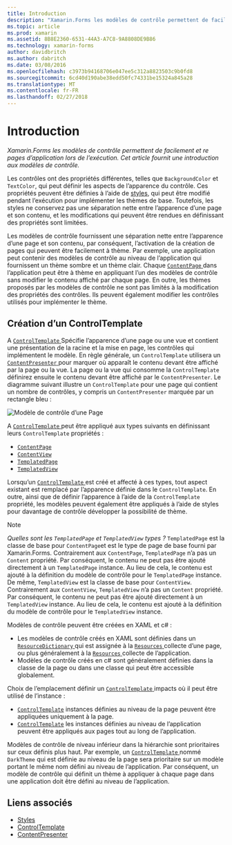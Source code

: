 ```yaml
---
title: Introduction
description: "Xamarin.Forms les modèles de contrôle permettent de facilement et re pages d’application lors de l’exécution. Cet article fournit une introduction aux modèles de contrôle."
ms.topic: article
ms.prod: xamarin
ms.assetid: 8B8E2360-6531-44A3-A7C8-9A8808DE9B86
ms.technology: xamarin-forms
author: davidbritch
ms.author: dabritch
ms.date: 03/08/2016
ms.openlocfilehash: c3973b94168706e047ee5c312a8823503c9b0fd8
ms.sourcegitcommit: 6cd40d190abe38edd50fc74331be15324a845a28
ms.translationtype: MT
ms.contentlocale: fr-FR
ms.lasthandoff: 02/27/2018
---
```

# <a name="introduction"></a>Introduction

_Xamarin.Forms les modèles de contrôle permettent de facilement et re pages d’application lors de l’exécution. Cet article fournit une introduction aux modèles de contrôle._

Les contrôles ont des propriétés différentes, telles que `BackgroundColor` et `TextColor`, qui peut définir les aspects de l’apparence du contrôle. Ces propriétés peuvent être définies à l’aide de [styles](~/xamarin-forms/user-interface/styles/index.md), qui peut être modifié pendant l’exécution pour implémenter les thèmes de base. Toutefois, les styles ne conservez pas une séparation nette entre l’apparence d’une page et son contenu, et les modifications qui peuvent être rendues en définissant des propriétés sont limitées.

Les modèles de contrôle fournissent une séparation nette entre l’apparence d’une page et son contenu, par conséquent, l’activation de la création de pages qui peuvent être facilement à thème. Par exemple, une application peut contenir des modèles de contrôle au niveau de l’application qui fournissent un thème sombre et un thème clair. Chaque [ `ContentPage` ](https://developer.xamarin.com/api/type/Xamarin.Forms.ContentPage/) dans l’application peut être à thème en appliquant l’un des modèles de contrôle sans modifier le contenu affiché par chaque page. En outre, les thèmes proposés par les modèles de contrôle ne sont pas limités à la modification des propriétés des contrôles. Ils peuvent également modifier les contrôles utilisés pour implémenter le thème.

## <a name="creating-a-controltemplate"></a>Création d’un ControlTemplate

A [ `ControlTemplate` ](https://developer.xamarin.com/api/type/Xamarin.Forms.ControlTemplate/) Spécifie l’apparence d’une page ou une vue et contient une présentation de la racine et la mise en page, les contrôles qui implémentent le modèle. En règle générale, un `ControlTemplate` utilisera un [ `ContentPresenter` ](https://developer.xamarin.com/api/type/Xamarin.Forms.ContentPresenter/) pour marquer où apparaît le contenu devant être affiché par la page ou la vue. La page ou la vue qui consomme la `ControlTemplate` définirez ensuite le contenu devant être affiché par le `ContentPresenter`. Le diagramme suivant illustre un `ControlTemplate` pour une page qui contient un nombre de contrôles, y compris un `ContentPresenter` marquée par un rectangle bleu :

![](introduction-images/control-template.png "Modèle de contrôle d’une Page")

A [ `ControlTemplate` ](https://developer.xamarin.com/api/type/Xamarin.Forms.ControlTemplate/) peut être appliqué aux types suivants en définissant leurs `ControlTemplate` propriétés :

- [`ContentPage`](https://developer.xamarin.com/api/type/Xamarin.Forms.ContentPage/)
- [`ContentView`](https://developer.xamarin.com/api/type/Xamarin.Forms.ContentView/)
- [`TemplatedPage`](https://developer.xamarin.com/api/type/Xamarin.Forms.TemplatedPage/)
- [`TemplatedView`](https://developer.xamarin.com/api/type/Xamarin.Forms.TemplatedView/)

Lorsqu’un [ `ControlTemplate` ](https://developer.xamarin.com/api/type/Xamarin.Forms.ControlTemplate/) est créé et affecté à ces types, tout aspect existant est remplacé par l’apparence définie dans le `ControlTemplate`. En outre, ainsi que de définir l’apparence à l’aide de la `ControlTemplate` propriété, les modèles peuvent également être appliqués à l’aide de styles pour davantage de contrôle développer la possibilité de thème.

> [!NOTE]
>  *Quelles sont les `TemplatedPage` et `TemplatedView` types ?* `TemplatedPage` est la classe de base pour `ContentPage`et est le type de page de base fourni par Xamarin.Forms. Contrairement aux `ContentPage`, `TemplatedPage` n’a pas un `Content` propriété. Par conséquent, le contenu ne peut pas être ajouté directement à un `TemplatedPage` instance. Au lieu de cela, le contenu est ajouté à la définition du modèle de contrôle pour le `TemplatedPage` instance. De même, `TemplatedView` est la classe de base pour `ContentView`. Contrairement aux `ContentView`, `TemplatedView` n’a pas un `Content` propriété. Par conséquent, le contenu ne peut pas être ajouté directement à un `TemplatedView` instance. Au lieu de cela, le contenu est ajouté à la définition du modèle de contrôle pour le `TemplatedView` instance.

Modèles de contrôle peuvent être créées en XAML et c# :

- Les modèles de contrôle créés en XAML sont définies dans un [ `ResourceDictionary` ](https://developer.xamarin.com/api/type/Xamarin.Forms.ResourceDictionary/) qui est assignée à la [ `Resources` ](https://developer.xamarin.com/api/property/Xamarin.Forms.VisualElement.Resources/) collecte d’une page, ou plus généralement à la [ `Resources` ](https://developer.xamarin.com/api/property/Xamarin.Forms.Application.Resources/) collecte de l’application.
- Modèles de contrôle créés en c# sont généralement définies dans la classe de la page ou dans une classe qui peut être accessible globalement.

Choix de l’emplacement définir un [ `ControlTemplate` ](https://developer.xamarin.com/api/type/Xamarin.Forms.ControlTemplate/) impacts où il peut être utilisé de l’instance :

- [`ControlTemplate`](https://developer.xamarin.com/api/type/Xamarin.Forms.ControlTemplate/) instances définies au niveau de la page peuvent être appliquées uniquement à la page.
- [`ControlTemplate`](https://developer.xamarin.com/api/type/Xamarin.Forms.ControlTemplate/) les instances définies au niveau de l’application peuvent être appliqués aux pages tout au long de l’application.

Modèles de contrôle de niveau inférieur dans la hiérarchie sont prioritaires sur ceux définis plus haut. Par exemple, un [ `ControlTemplate` ](https://developer.xamarin.com/api/type/Xamarin.Forms.ControlTemplate/) nommé `DarkTheme` qui est définie au niveau de la page sera prioritaire sur un modèle portant le même nom défini au niveau de l’application. Par conséquent, un modèle de contrôle qui définit un thème à appliquer à chaque page dans une application doit être défini au niveau de l’application.


## <a name="related-links"></a>Liens associés

- [Styles](~/xamarin-forms/user-interface/styles/index.md)
- [ControlTemplate](https://developer.xamarin.com/api/type/Xamarin.Forms.ControlTemplate/)
- [ContentPresenter](https://developer.xamarin.com/api/type/Xamarin.Forms.ContentPresenter/)
